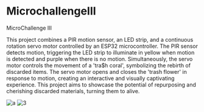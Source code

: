 # MicrochallengeIII
MicroChallenge III


This project combines a PIR motion sensor, an LED strip, and a continuous rotation servo motor controlled by an ESP32 microcontroller. The PIR sensor detects motion, triggering the LED strip to illuminate in yellow when motion is detected and purple when there is no motion. Simultaneously, the servo motor controls the movement of a 'tra$h coral', symbolizing the rebirth of discarded items. The servo motor opens and closes the 'trash flower' in response to motion, creating an interactive and visually captivating experience. This project aims to showcase the potential of repurposing and cherishing discarded materials, turning them to alive.

![a](https://github.com/33dudu/MicrochallengeIII/assets/147245005/4ed73035-c858-4d9e-93ac-ec4b0dc3a94c)
![3](https://github.com/33dudu/MicrochallengeIII/assets/147245005/1c34a859-18a1-4f33-8d07-8c0b48f20801)
